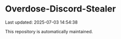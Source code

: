 # Overdose-Discord-Stealer

Last updated: 2025-07-03 14:54:38

This repository is automatically maintained.
